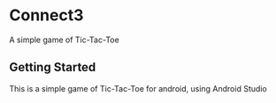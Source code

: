 # Connect3

A simple game of Tic-Tac-Toe

## Getting Started

This is a simple game of Tic-Tac-Toe for android, using Android Studio
